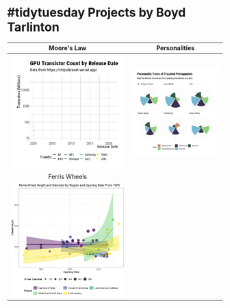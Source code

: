# #tidytuesday Projects by Boyd Tarlinton

| Moore's Law | Personalities |
 :---: | :---: |
| ![Moore's Law](./Out/2022-08-23.gif) | ![Personalities](./Out/2022-08-16.png) |
| Ferris Wheels | |
| ![Ferris Wheels](./Out/2022-08-09-final.jpg) | |